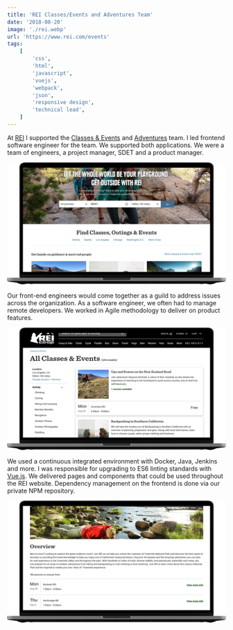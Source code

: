 ```yaml
---
title: 'REI Classes/Events and Adventures Team'
date: '2018-08-20'
image: './rei.webp'
url: 'https://www.rei.com/events'
tags:
    [
        'css',
        'html',
        'javascript',
        'vuejs',
        'webpack',
        'json',
        'responsive design',
        'technical lead',
    ]
---
```


At [REI](https://www.rei.com) I supported the [Classes &amp; Events](https://www.rei.com/events) and [Adventures](https://www.rei.com/adventures) team. I led frontend software engineer for the team. We supported both applications. We were a team of engineers, a project manager, SDET and a product manager.

![REI 1](./rei-1.webp)

Our front-end engineers would come together as a guild to address issues across the organization. As a software engineer, we often had to manage remote developers. We worked in Agile methodology to deliver on product features.

![REI 2](./rei-2.webp)

We used a continuous integrated environment with Docker, Java, Jenkins and more. I was responsible for upgrading to ES6 linting standards with [Vue.js](https://vuejs.org). We delivered pages and components that could be used throughout the REI website. Dependency management on the frontend is done via our private NPM repository.

![REI 3](./rei-3.webp)
